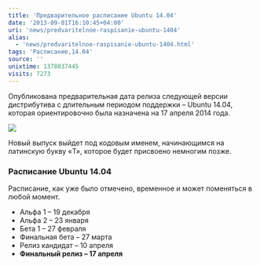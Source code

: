 ```yaml
---
title: 'Предварительное расписание Ubuntu 14.04'
date: '2013-09-01T16:10:45+04:00'
uri: 'news/predvaritelnoe-raspisanie-ubuntu-1404'
alias: 
  - 'news/predvaritelnoe-raspisanie-ubuntu-1404.html'
tags: 'Расписание,14.04'
source: ''
unixtime: 1378037445
visits: 7273
---
```

Опубликована предварительная дата релиза следующей версии дистрибутива с длительным периодом поддержки – Ubuntu 14.04, которая ориентировочно была назначена на 17 апреля 2014 года.

[![](img/2013/09/01/16-00/8311709335.jpg)](img/2013/09/01/16-00/8311709335.jpg)

Новый выпуск выйдет под кодовым именем, начинающимся на латинскую букву «T», которое будет присвоено немногим позже.

### Расписание Ubuntu 14.04

Расписание, как уже было отмечено, временное и может поменяться в любой момент.

*   Альфа 1 – 19 декабря
*   Альфа 2 – 23 января
*   Бета 1 – 27 февраля
*   Финальная бета – 27 марта
*   Релиз кандидат – 10 апреля
*   **Финальный релиз – 17 апреля**
